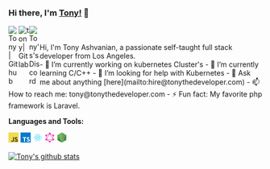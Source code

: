 ### Hi there, I'm [Tony!](https://tonythedeveloper.com) 👋

<a href="https://github.com/Tony-The-Developer">
  <img align="left" alt="Tony | Github" width="20px" src="https://image.flaticon.com/icons/svg/25/25231.svg" />
</a>
<a href="https://gitlab.com/Tony-The-Developer">
  <img align="left" alt="tony| Gitlab" width="21px" src="https://about.gitlab.com/images/press/logo/png/gitlab-icon-rgb.png" />
</a>
<a href="https://discord.gg/p5ewJ5r">
  <img align="left" alt="Tony's's Discord" width="21px" src="https://cdn0.iconfinder.com/data/icons/free-social-media-set/24/discord-512.png" />
</a>

<br>
<br>
Hi, I'm Tony Ashvanian, a passionate self-taught full stack developer from Los Angeles.

<br>
- 🔭 I’m currently working on kubernetes Cluster's
- 🌱 I’m currently learning C/C++
- 🤔 I’m looking for help with Kubernetes
- 💬 Ask me about anything [here](mailto:hire@tonythedeveloper.com)
- 📫 How to reach me: tony@tonythedeveloper.com
- ⚡ Fun fact: My favorite php framework is Laravel.

**Languages and Tools:**  

<code><img height="20" src="https://raw.githubusercontent.com/github/explore/80688e429a7d4ef2fca1e82350fe8e3517d3494d/topics/javascript/javascript.png"></code>
<code><img height="20" src="https://raw.githubusercontent.com/github/explore/80688e429a7d4ef2fca1e82350fe8e3517d3494d/topics/typescript/typescript.png"></code>
<code><img height="20" src="https://raw.githubusercontent.com/github/explore/80688e429a7d4ef2fca1e82350fe8e3517d3494d/topics/react/react.png"></code>
<code><img height="20" src="https://raw.githubusercontent.com/github/explore/5c058a388828bb5fde0bcafd4bc867b5bb3f26f3/topics/graphql/graphql.png"></code>
<code><img height="20" src="https://raw.githubusercontent.com/github/explore/80688e429a7d4ef2fca1e82350fe8e3517d3494d/topics/nodejs/nodejs.png"></code>    





<a href="https://github.com/Tony-The-Developer">
  <img align="center" src="https://github-readme-stats.vercel.app/api?username=Tony-The-Developer&show_icons=true&include_all_commits=true&theme=radical" alt="Tony's github stats" />
</a>
